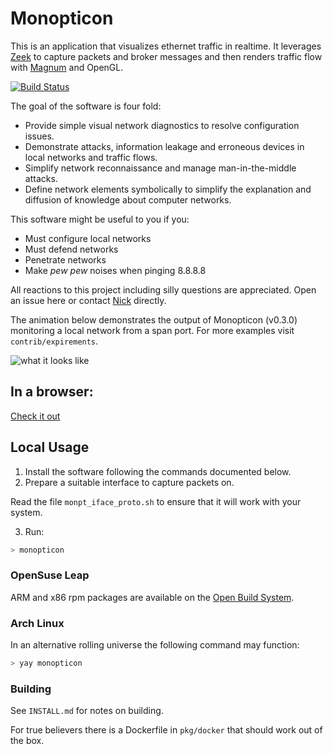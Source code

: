Monopticon
==========


This is an application that visualizes ethernet traffic in realtime. It leverages [Zeek](https://www.zeek.org/) to capture packets and broker messages and then renders traffic flow with [Magnum](https://magnum.graphics/) and OpenGL.

[![Build Status](https://travis-ci.org/NSkelsey/monopticon.svg?branch=webopticon)](https://travis-ci.org/nskelsey/monopticon)

The goal of the software is four fold:
- Provide simple visual network diagnostics to resolve configuration issues.
- Demonstrate attacks, information leakage and erroneous devices in local networks and traffic flows.
- Simplify network reconnaissance and manage man-in-the-middle attacks.
- Define network elements symbolically to simplify the explanation and diffusion of knowledge about computer networks.

This software might be useful to you if you:
- Must configure local networks
- Must defend networks
- Penetrate networks
- Make _pew pew_ noises when pinging 8.8.8.8


All reactions to this project including silly questions are appreciated. Open an issue here or contact [Nick](https://nskelsey.com) directly.


The animation below demonstrates the output of Monopticon (v0.3.0) monitoring a local network from a span port. For more examples visit `contrib/expirements`.

![what it looks like](https://nskelsey.com/res/span-traffic.gif)

## In a browser:

[Check it out](https://nskelsey.com/secret-url/web-samples/)


## Local Usage

1) Install the software following the commands documented below.
2) Prepare a suitable interface to capture packets on.

Read the file `monpt_iface_proto.sh` to ensure that it will work with your system.

3) Run:

```zsh
> monopticon
```

### OpenSuse Leap

ARM and x86 rpm packages are available on the [Open Build System](https://software.opensuse.org/package/monopticon?search_term=monopticon).


### Arch Linux

In an alternative rolling universe the following command may function:

```zsh
> yay monopticon
```

### Building

See `INSTALL.md` for notes on building.

For true believers there is a Dockerfile in `pkg/docker` that should work out of the box.
